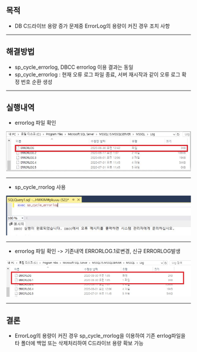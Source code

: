 ## 목적
- DB C드라이브 용량 증가 문제중 ErrorLog의 용량이 커진 경우 조치 사항
___

## 해결방법
- sp_cycle_errorlog, DBCC errorlog 이용 결과는 동일
- sp_cycle_errorlog : 현재 오류 로그 파일 종료, 서버 재시작과 같이 오류 로그 확정 번호 순환 생성  
___

## 실행내역
- errorlog 파일 확인

![errorlogprev](./img/errorlogprev.JPG)
___

- sp_cycle_rrorlog 사용

![errlogexec](./img/errlogexec.JPG)
___

- errorlog 파일 확인 -> 기존내역 ERRORLOG.1로변경, 신규 ERRORLOG발생

![errorlognew](./img/errorlognew.JPG)
___

## 결론
- ErrorLog의 용량이 커진 경우 sp_cycle_rrorlog을 이용하여 기존 errlog파일을 타 폴더에 백업 또는 삭제처리하여 C드라이브 용량 확보 가능
